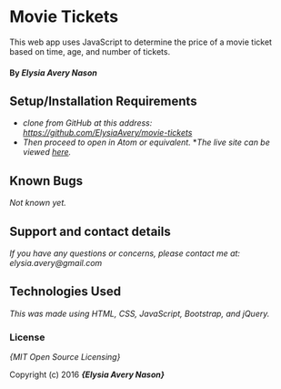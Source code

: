 # Movie Tickets
This web app uses JavaScript to determine the price of a movie ticket based on time, age, and number of tickets.

#### By _Elysia Avery Nason_
## Setup/Installation Requirements

* _clone from GitHub at this address: https://github.com/ElysiaAvery/movie-tickets_
* _Then proceed to open in Atom or equivalent._
*_The live site can be viewed [here](https://elysiaavery.github.io/movie-tickets/)._

## Known Bugs

_Not known yet._

## Support and contact details

_If you have any questions or concerns, please contact me at: elysia.avery@gmail.com_

## Technologies Used

_This was made using HTML, CSS, JavaScript, Bootstrap, and jQuery._

### License

*{MIT Open Source Licensing}*

Copyright (c) 2016 **_{Elysia Avery Nason}_**

